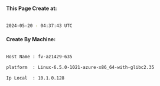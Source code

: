 
   
#### This Page Create at:

```bash

2024-05-20 - 04:37:43 UTC

```

#### Create By Machine:

```bash

Host Name : fv-az1429-635

platform  : Linux-6.5.0-1021-azure-x86_64-with-glibc2.35

Ip Local  : 10.1.0.128

```

